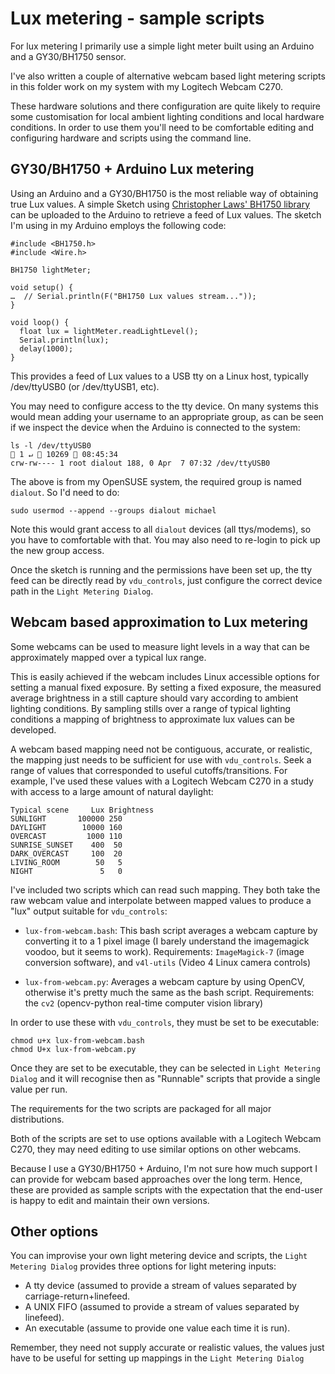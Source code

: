 Lux metering - sample scripts
=============================

For lux metering I primarily use a simple light meter built using an Arduino and a GY30/BH1750 sensor.

I've also written a couple of alternative webcam based light metering scripts in this folder work on 
my system with my Logitech Webcam C270.

These hardware solutions and there configuration are quite likely to require some customisation
for local ambient lighting conditions and local hardware conditions.  In order to use them you'll
need to be comfortable editing and configuring hardware and scripts using the command line.

GY30/BH1750 + Arduino Lux metering
----------------------------------

Using an Arduino and a GY30/BH1750 is the most reliable way of obtaining true Lux values.  A simple Sketch 
using [Christopher Laws' BH1750 library](https://github.com/claws/BH1750) can be uploaded 
to the Arduino to retrieve a feed of Lux values.  The sketch I'm using in my Arduino employs the 
following code:

```
#include <BH1750.h>
#include <Wire.h>

BH1750 lightMeter;

void setup() {
…  // Serial.println(F("BH1750 Lux values stream..."));
}

void loop() {
  float lux = lightMeter.readLightLevel();
  Serial.println(lux);
  delay(1000);
}
```

This provides a feed of Lux values to a USB tty on a Linux host, typically /dev/ttyUSB0 (or /dev/ttyUSB1, etc).  

You may need to configure access to the tty device.  On many systems this would mean adding your username
to an appropriate group,  as can be seen if we inspect the device when the Arduino is connected to the system:

```
ls -l /dev/ttyUSB0                                                                              1 ↵  10269  08:45:34
crw-rw---- 1 root dialout 188, 0 Apr  7 07:32 /dev/ttyUSB0
```

The above is from my OpenSUSE system, the required group is named ``dialout``. So I'd need to do:

```
sudo usermod --append --groups dialout michael
```

Note this would grant access to all ``dialout`` devices (all ttys/modems), so you have to comfortable 
with that.  You may also need to re-login to pick up the new group access.

Once the sketch is running and the permissions have been set up, the tty feed can be directly read 
by ``vdu_controls``, just configure the correct device path in the ``Light Metering Dialog``. 

Webcam based approximation to Lux metering
------------------------------------------

Some webcams can be used to measure light levels in a way that can be approximately 
mapped over a typical lux range.  

This is easily achieved if the webcam includes Linux accessible options for setting
a manual fixed exposure. By setting a fixed exposure, the measured average brightness
in a still capture should vary according to ambient lighting conditions.  By sampling 
stills over a range of typical lighting conditions a mapping of brightness to 
approximate lux values can be developed.  

A webcam based mapping need not be contiguous, accurate, or realistic, the mapping 
just needs to be sufficient for use with ``vdu_controls``.  Seek a range of values that 
corresponded to useful cutoffs/transitions.  For example, I've used these values 
with a Logitech Webcam C270 in a study with access to  a large amount of natural 
daylight:

```
Typical scene     Lux Brightness
SUNLIGHT       100000 250
DAYLIGHT        10000 160
OVERCAST         1000 110
SUNRISE_SUNSET    400  50
DARK_OVERCAST     100  20
LIVING_ROOM        50   5
NIGHT               5   0  
```

I've included two scripts which can read such mapping. They both take the
raw webcam value and interpolate between mapped values to produce a "lux" 
output suitable for ``vdu_controls``:

 * ``lux-from-webcam.bash``:  This bash script averages a webcam capture by converting 
     it to a 1 pixel image (I barely understand the imagemagick voodoo, but
     it seems to work).  Requirements: ``ImageMagick-7`` (image conversion software),
     and ``v4l-utils`` (Video 4 Linux camera controls)

 * ``lux-from-webcam.py``:  Averages a webcam capture by using OpenCV, otherwise
     it's pretty much the same as the bash script.  Requirements: the ``cv2`` 
     (opencv-python real-time computer vision library)

In order to use these with ``vdu_controls``, they must be set to be executable:

```
chmod u+x lux-from-webcam.bash
chmod U+x lux-from-webcam.py
```

Once they are set to be executable, they can be selected in  `Light Metering Dialog` and
it will recognise then as "Runnable" scripts that provide a single value per run.

The requirements for the two scripts are packaged for all major distributions.

Both of the scripts are set to use options available with a Logitech Webcam C270,
they may need editing to use similar options on other webcams.  

Because I use a GY30/BH1750 + Arduino, I'm not sure how much support I can 
provide for webcam based approaches over the long term.  Hence, these are 
provided as sample scripts with the expectation that the end-user is happy
to edit and maintain their own versions.

Other options
-------------

You can improvise your own light metering device and scripts, the ``Light Metering Dialog``
provides three options for light metering inputs:

 * A tty device (assumed to provide a stream of values separated by carriage-return+linefeed.
 * A UNIX FIFO (assumed to provide a stream of values separated by linefeed).
 * An executable (assume to provide one value each time it is run).

Remember, they need not supply accurate or realistic values, the values just
have to be useful for setting up mappings in the ``Light Metering Dialog``

